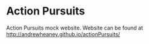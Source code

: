# Action Pursuits
Action Pursuits mock website. Website can be found at http://andrewheaney.github.io/actionPursuits/
